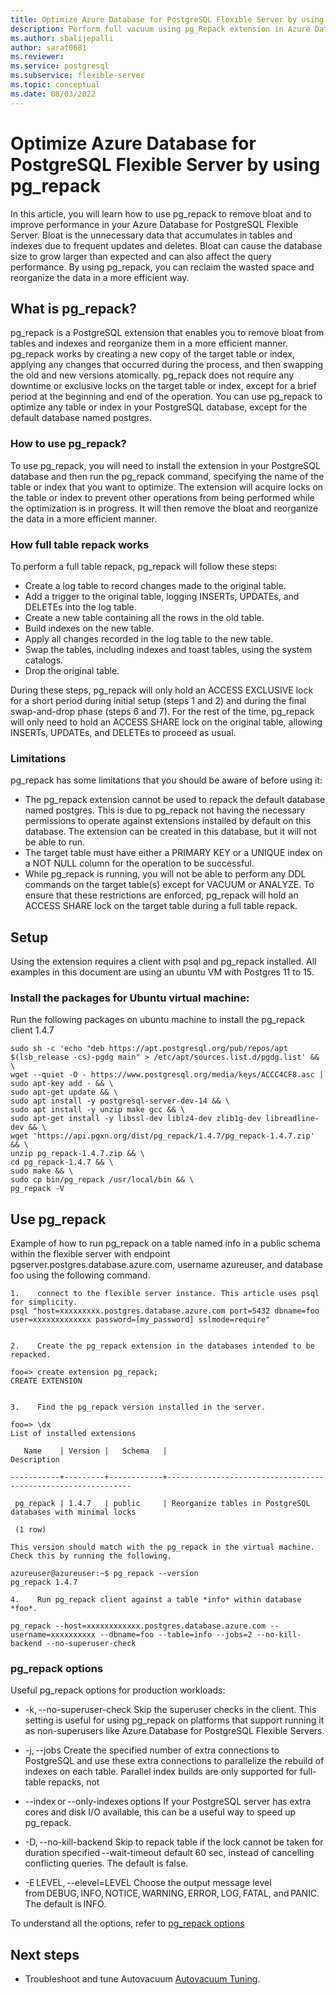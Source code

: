 ```yaml
---
title: Optimize Azure Database for PostgreSQL Flexible Server by using pg_repack 
description: Perform full vacuum using pg_Repack extension in Azure Database for PostgreSQL - Flexible Server
ms.author: sbalijepalli
author: sarat0681
ms.reviewer: 
ms.service: postgresql
ms.subservice: flexible-server
ms.topic: conceptual
ms.date: 08/03/2022
---
```


# Optimize Azure Database for PostgreSQL Flexible Server by using pg_repack 

In this article, you will learn how to use pg_repack to remove bloat and to improve performance in your Azure Database for PostgreSQL Flexible Server. Bloat is the unnecessary data that accumulates in tables and indexes due to frequent updates and deletes. Bloat can cause the database size to grow larger than expected and can also affect the query performance. By using pg_repack, you can reclaim the wasted space and reorganize the data in a more efficient way.

## What is pg_repack? 
pg_repack is a PostgreSQL extension that enables you to remove bloat from tables and indexes and reorganize them in a more efficient manner. pg_repack works by creating a new copy of the target table or index, applying any changes that occurred during the process, and then swapping the old and new versions atomically. pg_repack does not require any downtime or exclusive locks on the target table or index, except for a brief period at the beginning and end of the operation. You can use pg_repack to optimize any table or index in your PostgreSQL database, except for the default database named postgres. 

### How to use pg_repack? 
To use pg_repack, you will need to install the extension in your PostgreSQL database and then run the pg_repack command, specifying the name of the table or index that you want to optimize. The extension will acquire locks on the table or index to prevent other operations from being performed while the optimization is in progress. It will then remove the bloat and reorganize the data in a more efficient manner.

### How full table repack works

To perform a full table repack, pg_repack will follow these steps: 

-    Create a log table to record changes made to the original table.
-    Add a trigger to the original table, logging INSERTs, UPDATEs, and DELETEs into the log table.
-    Create a new table containing all the rows in the old table.
-    Build indexes on the new table.
-    Apply all changes recorded in the log table to the new table.
-    Swap the tables, including indexes and toast tables, using the system catalogs.
-    Drop the original table. 

During these steps, pg_repack will only hold an ACCESS EXCLUSIVE lock for a short period during initial setup (steps 1 and 2) and during the final swap-and-drop phase (steps 6 and 7). For the rest of the time, pg_repack will only need to hold an ACCESS SHARE lock on the original table, allowing INSERTs, UPDATEs, and DELETEs to proceed as usual. 

### Limitations 

pg_repack has some limitations that you should be aware of before using it: 

-    The pg_repack extension cannot be used to repack the default database named postgres. This is due to pg_repack not having the necessary permissions to operate against extensions installed by default on this database. The extension can be created in 
     this database, but it will not be able to run.
-    The target table must have either a PRIMARY KEY or a UNIQUE index on a NOT NULL column for the operation to be successful. 
-    While pg_repack is running, you will not be able to perform any DDL commands on the target table(s) except for VACUUM or ANALYZE. To ensure that these restrictions are enforced, pg_repack will hold an ACCESS SHARE lock on the target table during a
     full table repack.

## Setup 
Using the extension requires a client with psql and pg_repack installed. All examples in this document are using an ubuntu VM with Postgres 11 to 15.

### Install the packages for Ubuntu virtual machine: 

Run the following packages on ubuntu machine to install the pg_repack client 1.4.7

```
sudo sh -c 'echo "deb https://apt.postgresql.org/pub/repos/apt $(lsb_release -cs)-pgdg main" > /etc/apt/sources.list.d/pgdg.list' && \ 
wget --quiet -O - https://www.postgresql.org/media/keys/ACCC4CF8.asc | sudo apt-key add - && \ 
sudo apt-get update && \ 
sudo apt install -y postgresql-server-dev-14 && \ 
sudo apt install -y unzip make gcc && \ 
sudo apt-get install -y libssl-dev liblz4-dev zlib1g-dev libreadline-dev && \ 
wget 'https://api.pgxn.org/dist/pg_repack/1.4.7/pg_repack-1.4.7.zip' && \ 
unzip pg_repack-1.4.7.zip && \ 
cd pg_repack-1.4.7 && \ 
sudo make && \ 
sudo cp bin/pg_repack /usr/local/bin && \ 
pg_repack -V 

```
 
## Use pg_repack 
Example of how to run pg_repack on a table named info in a public schema within the flexible server with endpoint pgserver.postgres.database.azure.com, username azureuser, and database foo using the following command.

```
1.    connect to the flexible server instance. This article uses psql for simplicity. 
psql "host=xxxxxxxxx.postgres.database.azure.com port=5432 dbname=foo user=xxxxxxxxxxxxx password=[my_password] sslmode=require" 


2.    Create the pg_repack extension in the databases intended to be repacked. 

foo=> create extension pg_repack; 
CREATE EXTENSION 
 

3.    Find the pg_repack version installed in the server. 

foo=> \dx 
List of installed extensions 

   Name    | Version |   Schema   |                         Description                           

-----------+---------+------------+-------------------------------------------------------------- 

 pg_repack | 1.4.7   | public     | Reorganize tables in PostgreSQL databases with minimal locks 

 (1 row) 

This version should match with the pg_repack in the virtual machine. Check this by running the following. 

azureuser@azureuser:~$ pg_repack --version 
pg_repack 1.4.7 

4.    Run pg_repack client against a table *info* within database *foo*. 
 
pg_repack --host=xxxxxxxxxxxx.postgres.database.azure.com --username=xxxxxxxxxx --dbname=foo --table=info --jobs=2 --no-kill-backend --no-superuser-check 

``` 
### pg_repack options

Useful pg_repack options for production workloads: 

-    -k, --no-superuser-check 
    Skip the superuser checks in the client. This setting is useful for using pg_repack on platforms that support running it as non-superusers like Azure Database for PostgreSQL Flexible Servers. 

-    -j, --jobs 
    Create the specified number of extra connections to PostgreSQL and use these extra connections to parallelize the rebuild of indexes on each table. Parallel index builds are only supported for full-table repacks, not

-    --index or --only-indexes options
    If your PostgreSQL server has extra cores and disk I/O available, this can be a useful way to speed up pg_repack. 

-    -D, --no-kill-backend
    Skip to repack table if the lock cannot be taken for duration specified --wait-timeout default 60 sec, instead of cancelling conflicting queries. The default is false. 

-    -E LEVEL, --elevel=LEVEL
    Choose the output message level from DEBUG, INFO, NOTICE, WARNING, ERROR, LOG, FATAL, and PANIC. The default is INFO. 

To understand all the options, refer to [pg_repack options](https://reorg.github.io/pg_repack/)


## Next steps

- Troubleshoot and tune Autovacuum [Autovacuum Tuning](./how-to-high-cpu-utilization.md).
